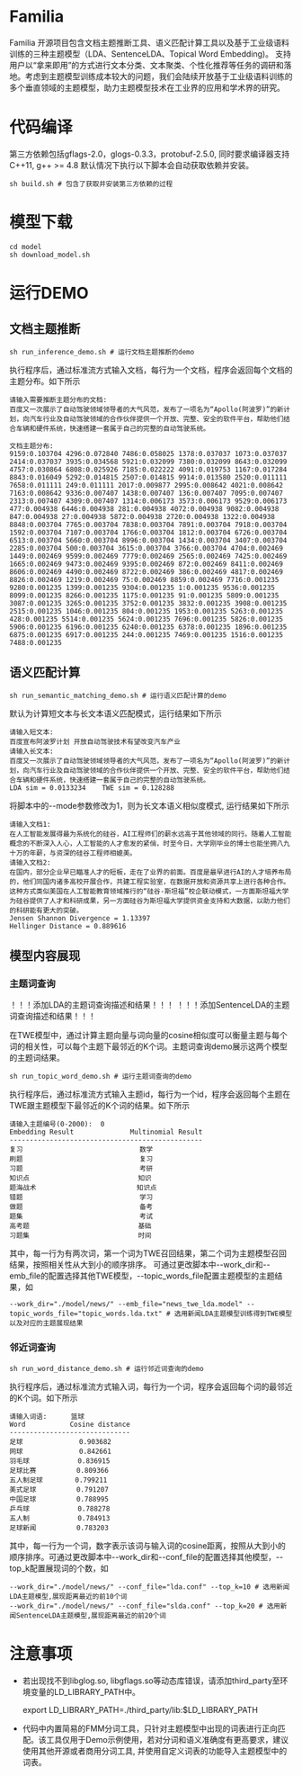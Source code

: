 # Familia

Familia 开源项目包含文档主题推断工具、语义匹配计算工具以及基于工业级语料训练的三种主题模型（LDA、SentenceLDA、Topical Word Embedding)。 支持用户以“拿来即用”的方式进行文本分类、文本聚类、个性化推荐等任务的调研和落地。考虑到主题模型训练成本较大的问题，我们会陆续开放基于工业级语料训练的多个垂直领域的主题模型，助力主题模型技术在工业界的应用和学术界的研究。

# 代码编译
第三方依赖包括gflags-2.0，glogs-0.3.3，protobuf-2.5.0, 同时要求编译器支持C++11, g++ >= 4.8 
默认情况下执行以下脚本会自动获取依赖并安装。
    
    sh build.sh # 包含了获取并安装第三方依赖的过程

# 模型下载

    cd model
    sh download_model.sh

# 运行DEMO
## 文档主题推断
    
    sh run_inference_demo.sh # 运行文档主题推断的demo
    
执行程序后，通过标准流方式输入文档，每行为一个文档，程序会返回每个文档的主题分布。如下所示

    请输入需要推断主题分布的文档:
    百度又一次展示了自动驾驶领域领导者的大气风范，发布了一项名为“Apollo(阿波罗)”的新计划，向汽车行业及自动驾驶领域的合作伙伴提供一个开放、完整、安全的软件平台，帮助他们结合车辆和硬件系统，快速搭建一套属于自己的完整的自动驾驶系统。
    
    文档主题分布:
    9159:0.103704 4296:0.072840 7486:0.058025 1378:0.037037 1073:0.037037 2414:0.037037 3935:0.034568 5921:0.032099 7380:0.032099 8643:0.032099 4757:0.030864 6808:0.025926 7185:0.022222 4091:0.019753 1167:0.017284 8843:0.016049 5292:0.014815 2507:0.014815 9914:0.013580 2520:0.011111 7658:0.011111 249:0.011111 2017:0.009877 2995:0.008642 4021:0.008642 7163:0.008642 9336:0.007407 1438:0.007407 136:0.007407 7095:0.007407 2313:0.007407 4309:0.007407 1314:0.006173 3573:0.006173 9529:0.006173 477:0.004938 6446:0.004938 281:0.004938 4072:0.004938 9082:0.004938 847:0.004938 27:0.004938 5872:0.004938 2720:0.004938 1322:0.004938 8848:0.003704 7765:0.003704 7838:0.003704 7891:0.003704 7918:0.003704 1592:0.003704 7107:0.003704 1766:0.003704 1812:0.003704 6726:0.003704 6513:0.003704 5660:0.003704 8996:0.003704 1434:0.003704 3407:0.003704 2285:0.003704 500:0.003704 3615:0.003704 3766:0.003704 4704:0.002469 1449:0.002469 9599:0.002469 7779:0.002469 2565:0.002469 7425:0.002469 1665:0.002469 9473:0.002469 9395:0.002469 872:0.002469 8411:0.002469 8606:0.002469 4490:0.002469 8722:0.002469 386:0.002469 4817:0.002469 8826:0.002469 1219:0.002469 75:0.002469 8859:0.002469 7716:0.001235 9280:0.001235 1399:0.001235 9304:0.001235 1:0.001235 9536:0.001235 8099:0.001235 8266:0.001235 1175:0.001235 91:0.001235 5809:0.001235 3087:0.001235 3265:0.001235 3752:0.001235 3832:0.001235 3908:0.001235 2515:0.001235 1046:0.001235 804:0.001235 1953:0.001235 5263:0.001235 428:0.001235 5514:0.001235 5624:0.001235 7696:0.001235 5826:0.001235 5906:0.001235 6196:0.001235 6240:0.001235 6378:0.001235 1896:0.001235 6875:0.001235 6917:0.001235 244:0.001235 7469:0.001235 1516:0.001235 7488:0.001235


## 语义匹配计算

    sh run_semantic_matching_demo.sh # 运行语义匹配计算的demo

默认为计算短文本与长文本语义匹配模式，运行结果如下所示

    请输入短文本:
    百度宣布阿波罗计划 开放自动驾驶技术有望改变汽车产业
    请输入长文本:
    百度又一次展示了自动驾驶领域领导者的大气风范，发布了一项名为“Apollo(阿波罗)”的新计划，向汽车行业及自动驾驶领域的合作伙伴提供一个开放、完整、安全的软件平台，帮助他们结合车辆和硬件系统，快速搭建一套属于自己的完整的自动驾驶系统。
    LDA sim = 0.0133234    TWE sim = 0.128288

将脚本中的--mode参数修改为1，则为长文本语义相似度模式, 运行结果如下所示

    请输入文档1:
    在人工智能发展得最为系统化的硅谷，AI工程师们的薪水远高于其他领域的同行。随着人工智能概念的不断深入人心，人工智能的人才愈发的紧俏，时至今日，大学刚毕业的博士也能坐拥八九十万的年薪，与资深的硅谷工程师相媲美。
    请输入文档2:
    在国内，部分企业早已瞄准人才的短板，走在了业界的前面。百度是最早进行AI的人才培养布局的，他们同国内诸多高校开展合作，共建工程实验室，在数据开放和资源共享上进行各种合作。这种方式类似美国在人工智能教育领域推行的“硅谷-斯坦福”校企联动模式，一方面斯坦福大学为硅谷提供了人才和科研成果，另一方面硅谷为斯坦福大学提供资金支持和大数据，以助力他们的科研能有更大的突破。
    Jensen Shannon Divergence = 1.13397    
    Hellinger Distance = 0.889616

## 模型内容展现

### 主题词查询
！！！添加LDA的主题词查询描述和结果！！！
！！！添加SentenceLDA的主题词查询描述和结果！！！


在TWE模型中，通过计算主题向量与词向量的cosine相似度可以衡量主题与每个词的相关性，可以每个主题下最邻近的K个词。主题词查询demo展示这两个模型的主题词结果。

    sh run_topic_word_demo.sh # 运行主题词查询的demo

执行程序后，通过标准流方式输入主题id，每行为一个id，程序会返回每个主题在TWE跟主题模型下最邻近的K个词的结果。如下所示

    请输入主题编号(0-2000):  0
    Embedding Result              Multinomial Result
    ------------------------------------------------
    复习                             数学
    刷题                             复习
    习题                             考研
    知识点                           知识
    题海战术                         知识点
    错题                             学习
    做题                             备考
    题集                             考试
    高考题                           基础
    习题集                           时间

其中，每一行为有两次词，第一个词为TWE召回结果，第二个词为主题模型召回结果，按照相关性从大到小的顺序排序。
可通过更改脚本中--work_dir和--emb_file的配置选择其他TWE模型，--topic_words_file配置主题模型的主题结果，如

    --work_dir="./model/news/" --emb_file="news_twe_lda.model" --topic_words_file="topic_words.lda.txt" # 选用新闻LDA主题模型训练得到TWE模型以及对应的主题展现结果

### 邻近词查询

    sh run_word_distance_demo.sh # 运行邻近词查询的demo

执行程序后，通过标准流方式输入词，每行为一个词，程序会返回每个词的最邻近的K个词。如下所示

    请输入词语:      篮球
    Word           Cosine distance
    ------------------------------
    足球              0.903682
    网球              0.842661
    羽毛球            0.836915
    足球比赛          0.809366
    五人制足球        0.799211
    美式足球          0.791207
    中国足球          0.788995
    乒乓球            0.788278
    五人制            0.784913
    足球新闻          0.783203

其中，每一行为一个词，数字表示该词与输入词的cosine距离，按照从大到小的顺序排序。可通过更改脚本中--work_dir和--conf_file的配置选择其他模型，--top_k配置展现词的个数，如

    --work_dir="./model/news/" --conf_file="lda.conf" --top_k=10 # 选用新闻LDA主题模型,展现距离最近的前10个词
    --work_dir="./model/news/" --conf_file="slda.conf" --top_k=20 # 选用新闻SentenceLDA主题模型,展现距离最近的前20个词

# 注意事项
*   若出现找不到libglog.so, libgflags.so等动态库错误，请添加third_party至环境变量的LD_LIBRARY_PATH中。

    export LD_LIBRARY_PATH=./third_party/lib:$LD_LIBRARY_PATH

* 代码中内置简易的FMM分词工具，只针对主题模型中出现的词表进行正向匹配。该工具仅用于Demo示例使用，若对分词和语义准确度有更高要求，建议使用其他开源或者商用分词工具, 并使用自定义词表的功能导入主题模型中的词表。

